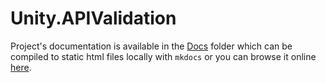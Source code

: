 # Unity.APIValidation
Project's documentation is available in the [Docs](Docs/index.md) folder which can be compiled to static html files locally with `mkdocs` or you can browse it online [here](http://internaldocs.hq.unity3d.com/unity.apivalidation/index.html).

